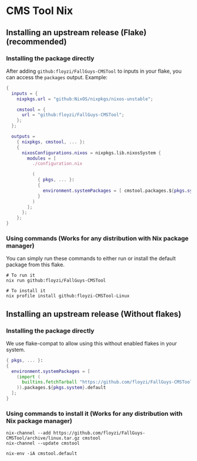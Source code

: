 # CMS Tool Nix

## Installing an upstream release (Flake) (recommended)

### Installing the package directly

After adding `github:floyzi/FallGuys-CMSTool` to inputs in your flake, you can access the `packages` output.
Example:

```nix
{
  inputs = {
    nixpkgs.url = "github:NixOS/nixpkgs/nixos-unstable";

    cmstool = {
      url = "github:floyzi/FallGuys-CMSTool";
    };
  };

  outputs =
    { nixpkgs, cmstool, ... }:
    {
      nixosConfigurations.nixos = nixpkgs.lib.nixosSystem {
        modules = [
          ./configuration.nix

          (
            { pkgs, ... }:
            {
              environment.systemPackages = [ cmstool.packages.${pkgs.system} ];
            }
          )
        ];
      };
    };
}
```

### Using commands (Works for any distribution with Nix package manager)

You can simply run these commands to either run or install the default package from this flake.

```shell
# To run it
nix run github:floyzi/FallGuys-CMSTool

# To install it
nix profile install github:floyzi-CMSTool-Linux
```

## Installing an upstream release (Without flakes)

### Installing the package directly

We use flake-compat to allow using this without enabled flakes in your system.

```nix
{ pkgs, ... }:
{
  environment.systemPackages = [
    (import (
      builtins.fetchTarball "https://github.com/floyzi/FallGuys-CMSTool/archive/linux.tar.gz"
    )).packages.${pkgs.system}.default
  ];
}
```

### Using commands to install it (Works for any distribution with Nix package manager)

```shell
nix-channel --add https://github.com/floyzi/FallGuys-CMSTool/archive/linux.tar.gz cmstool
nix-channel --update cmstool

nix-env -iA cmstool.default
```
